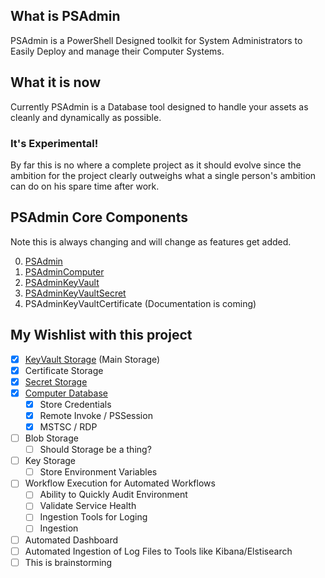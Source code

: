 ## What is PSAdmin
PSAdmin is a PowerShell Designed toolkit for System Administrators to Easily Deploy and manage their Computer Systems.

## What it is now
Currently PSAdmin is a Database tool designed to handle your assets as cleanly and dynamically as possible.

### It's Experimental!
By far this is no where a complete project as it should evolve since the ambition for the project clearly outweighs what a single person's ambition can do on his spare time after work.

## PSAdmin Core Components

Note this is always changing and will change as features get added.

0. [PSAdmin][PSAdmin]
1. [PSAdminComputer][PSAdminComputer]
2. [PSAdminKeyVault][PSAdminKeyVault]
3. [PSAdminKeyVaultSecret][PSAdminKeyVaultSecret]
4. PSAdminKeyVaultCertificate (Documentation is coming)

[PSAdmin]: https://github.com/romero126/PSAdmin/blob/master/Docs/PSAdmin.md
[PSAdminComputer]: https://github.com/romero126/PSAdmin/blob/master/Docs/PSAdminComputer.md
[PSAdminKeyVault]: https://github.com/romero126/PSAdmin/blob/master/Docs/PSAdminKeyVault.md
[PSAdminKeyVaultSecret]: https://github.com/romero126/PSAdmin/blob/master/Docs/PSAdminKeyVaultSecret.md

## My Wishlist with this project
* [X] [KeyVault Storage][KeyVaultStorage] (Main Storage)
* [X] Certificate Storage
* [X] [Secret Storage][KeyVaultSecret]
* [X] [Computer Database][Computer]
    * [X] Store Credentials
    * [X] Remote Invoke / PSSession
    * [X] MSTSC / RDP
* [ ] Blob Storage
    * [ ] Should Storage be a thing?
* [ ] Key Storage
    * [ ] Store Environment Variables
* [ ] Workflow Execution for Automated Workflows
    * [ ] Ability to Quickly Audit Environment
    * [ ] Validate Service Health
    * [ ] Ingestion Tools for Loging
    * [ ] Ingestion
* [ ] Automated Dashboard 
* [ ] Automated Ingestion of Log Files to Tools like Kibana/Elstisearch
* [ ] This is brainstorming

[KeyVaultStorage]: https://github.com/romero126/PSAdmin/blob/master/Docs/PSAdminKeyVault.md
[KeyVaultSecret]: https://github.com/romero126/PSAdmin/blob/master/Docs/PSAdminKeyVaultSecret.md
[Computer]: https://github.com/romero126/PSAdmin/blob/master/Docs/PSAdminComputer.md